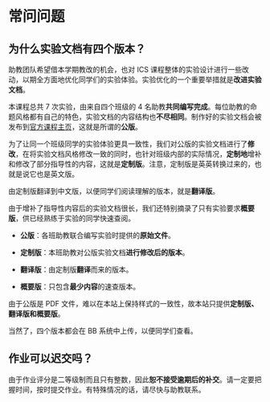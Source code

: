 # 常问问题

## 为什么实验文档有四个版本？

助教团队希望借本学期教改的机会，也对 ICS 课程整体的实验设计进行一些改动，以期全方面地优化同学们的实验体验。实验优化的一个重要举措就是**改进实验文档**。

本课程总共 7 次实验，由来自四个班级的 4 名助教**共同编写完成**。每位助教的命题风格都有自己的特色，实验文档的内容结构也**不尽相同**。制作好的实验文档会被发布到[官方课程主页](https://acsa.ustc.edu.cn/ics/lab.html)，这就是所谓的**公版**。

为了让同一个班级同学的实验体验更具一致性，我们对公版的实验文档进行了**修改**，在将实验文档风格修改一致的同时，也针对班级内部的实际情况，**定制地**增补和修改了部分指导性的内容，这就是**定制版**。注意，定制版是英英转换过来的，也就是说它也是英文版。

由定制版翻译到中文版，以便同学们阅读理解的版本，就是**翻译版**。

由于增补了指导性内容后的实验文档很长，我们还特别摘录了只有实验要求**概要版**，供已经熟练于实验的同学快速查阅。

- **公版**：各班助教联合编写实验时提供的**原始文件**。

- **定制版**：本班助教对公版实验文档**进行修改后的版本**。

- **翻译版**：由定制版**翻译**而来的版本。

- **概要版**：只包含**最少内容**的速查版本。

由于公版是 PDF 文件，难以在本站上保持样式的一致性，故本站只提供**定制版、翻译版和概要版**。

当然了，四个版本都会在 BB 系统中上传，以便同学们查看。

## 作业可以迟交吗？

由于作业评分是二等级制而且只有整数，因此**恕不接受逾期后的补交**。请一定要把握时间，按时提交作业。有特殊情况的话，请尽快与助教联系。
